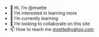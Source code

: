 - 👋 Hi, I’m @msette
- 👀 I’m interested in learning more
- 🌱 I’m currently learning 
- 💞️ I’m looking to collaborate on this site
- 📫 How to reach me msette@yahoo.com

<!---
msette/msette is a ✨ special ✨ repository because its `README.md` (this file) appears on your GitHub profile.
You can click the Preview link to take a look at your changes.
--->
